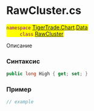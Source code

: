 
# RawCluster.cs
<mark style="color:purple;">`namespace` [TigerTrade.Chart](../../../../TigerTrade.Chart.md).[Data](../../../../TigerTrade.Chart/Data.md)  
&nbsp;&nbsp;&nbsp;&nbsp;&nbsp;&nbsp;&nbsp;&nbsp;&nbsp;`class` [RawCluster](../../RawCluster.cs.md)

Описание

### Синтаксис
```csharp
public long High { get; set; }
```
### Пример  
```csharp
// example
```
